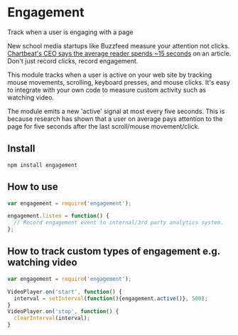 # Engagement
Track when a user is engaging with a page

New school media startups like Buzzfeed measure your attention not
clicks. [Chartbeat's CEO says the average reader spends ~15 seconds](http://time.com/12933/what-you-think-you-know-about-the-web-is-wrong/) on an
article. Don't just record clicks, record engagement.

This module tracks when a user is active on your web site by tracking
mouse movements, scrolling, keyboard presses, and mouse clicks. It's easy to integrate
with your own code to measure custom activity such as watching video.

The module emits a new 'active' signal at most every five seconds. This
is because research has shown that a user on average pays attention to
the page for five seconds after the last scroll/mouse movement/click.

## Install
`npm install engagement`

## How to use
```javascript
var engagement = require('engagement');

engagement.listen = function() {
  // Record engagement event to internal/3rd party analytics system.
};
```

## How to track custom types of engagement e.g. watching video
```javascript
var engagement = require('engagement');

VideoPlayer.on('start', function() {
  interval = setInterval(function(){engagement.active()}, 500);
}
VideoPlayer.on('stop', function() {
  clearInterval(interval);
}
```
